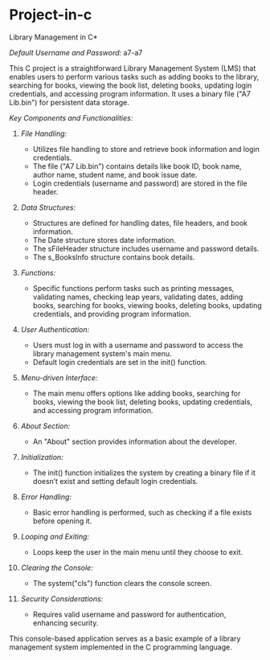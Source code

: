 # Project-in-c
Library Management in C*

*Default Username and Password:* a7-a7

This C project is a straightforward Library Management System (LMS) that enables users to perform various tasks such as adding books to the library, searching for books, viewing the book list, deleting books, updating login credentials, and accessing program information. It uses a binary file ("A7 Lib.bin") for persistent data storage.

*Key Components and Functionalities:*

1. *File Handling:*
   - Utilizes file handling to store and retrieve book information and login credentials.
   - The file ("A7 Lib.bin") contains details like book ID, book name, author name, student name, and book issue date.
   - Login credentials (username and password) are stored in the file header.

2. *Data Structures:*
   - Structures are defined for handling dates, file headers, and book information.
   - The Date structure stores date information.
   - The sFileHeader structure includes username and password details.
   - The s_BooksInfo structure contains book details.

3. *Functions:*
   - Specific functions perform tasks such as printing messages, validating names, checking leap years, validating dates, adding books, searching for books, viewing books, deleting books, updating credentials, and providing program information.

4. *User Authentication:*
   - Users must log in with a username and password to access the library management system's main menu.
   - Default login credentials are set in the init() function.

5. *Menu-driven Interface:*
   - The main menu offers options like adding books, searching for books, viewing the book list, deleting books, updating credentials, and accessing program information.

6. *About Section:*
   - An "About" section provides information about the developer.

7. *Initialization:*
   - The init() function initializes the system by creating a binary file if it doesn’t exist and setting default login credentials.

8. *Error Handling:*
   - Basic error handling is performed, such as checking if a file exists before opening it.

9. *Looping and Exiting:*
   - Loops keep the user in the main menu until they choose to exit.

10. *Clearing the Console:*
    - The system("cls") function clears the console screen.

11. *Security Considerations:*
    - Requires valid username and password for authentication, enhancing security.

This console-based application serves as a basic example of a library management system implemented in the C programming language.

